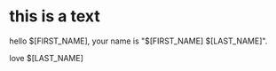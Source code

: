 # this is a text

hello $[FIRST_NAME],
your name is "$[FIRST_NAME] $[LAST_NAME]".

love $[LAST_NAME]